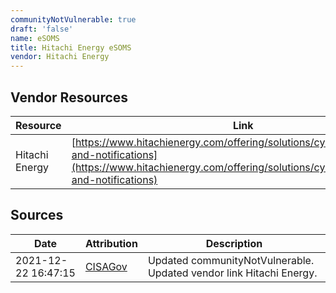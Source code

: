 ```yaml
---
communityNotVulnerable: true
draft: 'false'
name: eSOMS
title: Hitachi Energy eSOMS
vendor: Hitachi Energy
---
```


## Vendor Resources
| Resource | Link |
| --- | --- |
| Hitachi Energy | [https://www.hitachienergy.com/offering/solutions/cybersecurity/alerts-and-notifications](https://www.hitachienergy.com/offering/solutions/cybersecurity/alerts-and-notifications) |



## Sources
| Date | Attribution | Description |
| --- | --- | --- |
| 2021-12-22 16:47:15 | [CISAGov](https://raw.githubusercontent.com/cisagov/log4j-affected-db/develop/README.md) | Updated communityNotVulnerable. Updated vendor link Hitachi Energy.  |
